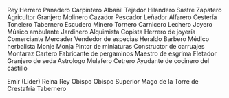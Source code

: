 Rey
Herrero
Panadero
Carpintero
Albañil
Tejedor
Hilandero
Sastre
Zapatero
Agricultor
Granjero
Molinero
Cazador
Pescador
Leñador
Alfarero
Cestería
Tonelero
Tabernero
Escudero
Minero
Tornero
Carnicero
Lechero
Joyero
Músico ambulante
Jardinero
Alquimista
Copista
Herrero de joyería
Comerciante
Mercader
Vendedor de especias
Heraldo
Barbero
Médico herbalista
Monje
Monja
Pintor de miniaturas
Constructor de carruajes
Montaraz
Cartero
Fabricante de pergaminos
Maestro de esgrima
Fletador
Granjero de seda
Astrologo
Mulafero
Cetrero
Ayudante de cocinero del castillo

Emir (Lider)
Reina
Rey
Obispo
Obispo Superior
Mago de la Torre de Crestafria
Tabernero